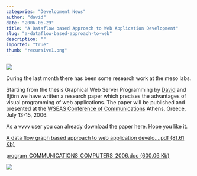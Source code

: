 ```yaml
---
categories: "Development News"
author: "david"
date: "2006-06-29"
title: "A Dataflow based Approach to Web Application Development"
slug: "a-dataflow-based-approach-to-web"
description: ""
imported: "true"
thumb: "recursive1.png"
---
```



![](recursive1.png)

During the last month there has been some research work at the meso labs. 

Starting from the thesis Graphical Web Server Programming by [David](https://vvvv.org/users/david) and Björn we have written a research paper which precises the advantages of visual programming of web applications. The paper will be published and presented at the [WSEAS Conference of Communications](http://worldses.org/conferences/2006/greece/iccom/) Athens, Greece, July 13-15, 2006.

As a vvvv user you can already download the paper here. Hope you like it.

[A data flow graph based approach to web application develo….pdf (81.61 Kb)](http://vvvv.org/tiki-download_file.php?fileId=858)

[program_COMMUNICATIONS_COMPUTERS_2006.doc (600.06 Kb)](http://vvvv.org/tiki-download_file.php?fileId=860)

![](recursive2.png)